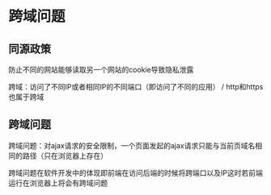 # 跨域问题

## 同源政策

防止不同的网站能够读取另一个网站的cookie导致隐私泄露

跨域：访问了不同IP或者相同IP的不同端口（即访问了不同的应用） / http和https也属于跨域

## 跨域问题

跨域问题：对ajax请求的安全限制，一个页面发起的ajax请求只能与当前页域名相同的路径（只在浏览器上存在）

跨域问题在软件开发中的体现即前端在访问后端的时候将跨端口以及IP这时若前端运行在浏览器上将会有跨域问题